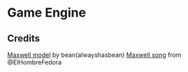 # Game Engine

## Credits
[Maxwell model](https://sketchfab.com/3d-models/maxwell-the-cat-dingus-2ca7f3c1957847d6a145fc35de9046b0) by bean(alwayshasbean)
[Maxwell song](https://www.youtube.com/watch?v=kOG0_qjKWEI) from @ElHombreFedora
